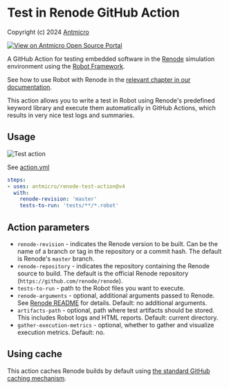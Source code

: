 # Test in Renode GitHub Action

Copyright (c) 2024 [Antmicro](https://www.antmicro.com)

[![View on Antmicro Open Source Portal](https://img.shields.io/badge/View%20on-Antmicro%20Open%20Source%20Portal-332d37?style=flat-square)](https://opensource.antmicro.com/projects/renode-test-action)

A GitHub Action for testing embedded software in the [Renode](https://about.renode.io/) simulation environment using the [Robot Framework](http://robotframework.org/).

See how to use Robot with Renode in the [relevant chapter in our documentation](https://renode.readthedocs.io/en/latest/introduction/testing.html).

This action allows you to write a test in Robot using Renode's predefined keyword library and execute them automatically in GitHub Actions, which results in very nice test logs and summaries.

## Usage

![Test action](https://github.com/antmicro/renode-test-action/workflows/Test%20action/badge.svg)

See [action.yml](action.yml)

```yaml
steps:
- uses: antmicro/renode-test-action@v4
  with:
    renode-revision: 'master'
    tests-to-run: 'tests/**/*.robot'
```

## Action parameters

* `renode-revision` - indicates the Renode version to be built. Can be the name of a branch or tag in the repository or a commit hash. The default is Renode's `master` branch.
* `renode-repository` - indicates the repository containing the Renode source to build. The default is the official Renode repository (`https://github.com/renode/renode`). 
* `tests-to-run` - path to the Robot files you want to execute.
* `renode-arguments` - optional, additional arguments passed to Renode. See [Renode README](https://github.com/renode/renode) for details. Default: no additional arguments.
* `artifacts-path` - optional, path where  test artifacts should be stored. This includes Robot logs and HTML reports. Default: current directory.
* `gather-execution-metrics` - optional, whether to gather and visualize execution metrics. Default: no.

## Using cache

This action caches Renode builds by default using [the standard GitHub caching mechanism](https://github.com/actions/cache).
